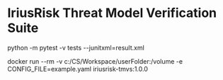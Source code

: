 # IriusRisk Threat Model Verification Suite

python -m pytest -v tests --junitxml=result.xml

docker run --rm -v c:/CS/Workspace/userFolder:/volume -e CONFIG_FILE=example.yaml iriusrisk-tmvs:1.0.0